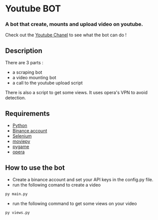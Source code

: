 # Youtube BOT 
### A bot that create, mounts and upload video on youtube.

Check out the [Youtube Chanel](https://www.youtube.com/channel/UC9p7OD0DahI_Ez0G0JV-08A) to see what the bot can do ! 

## Description

There are 3 parts : 

- a scraping bot
- a video mounting bot
- a call to the youtube upload script 
 
 There is also a script to get some views. It uses opera's VPN to avoid detection. 
 


## Requirements

- [Python](https://www.python.org/)
- [Binance account](https://accounts.binance.com/en/login) 
- [Selenium](https://selenium-python.readthedocs.io/) 
- [moviepy](https://zulko.github.io/moviepy/)
- [pygame](https://www.pygame.org/news) 
- [opera](https://www.opera.com/fr?utm_campaign=%2300%20-%20WW%20-%20Search%20-%20EN%20-%20Branded&gclid=Cj0KCQiAnuGNBhCPARIsACbnLzqS4SIXLuYW3B1xujwg-rHTvZ9zOpTkaBhmKchRLozBbxiIbJvAJT8aAsaKEALw_wcB)

## How to use the bot 

- Create a binance account and set your API keys in the config.py file.
- run the following comand to create a video
```sh
py main.py
```
- run the following command to get some views on your video 
```sh
py views.py
```


